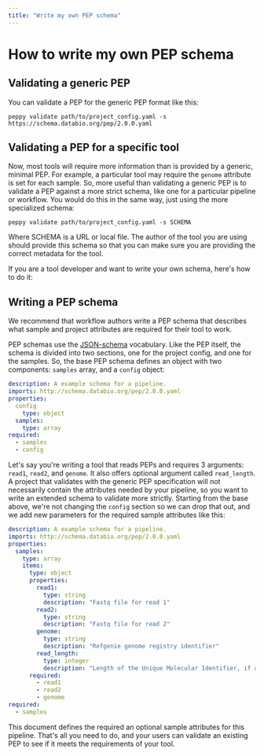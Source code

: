 ```yaml
---
title: "Write my own PEP schema"
---
```


# How to write my own PEP schema

## Validating a generic PEP

You can validate a PEP for the generic PEP format like this:

```console
peppy validate path/to/project_config.yaml -s https://schema.databio.org/pep/2.0.0.yaml
```

## Validating a PEP for a specific tool

Now, most tools will require more information than is provided by a generic, minimal PEP. For example, a particular tool may require the `genome` attribute is set for each sample. So, more useful than validating a generic PEP is to validate a PEP against a more strict schema, like one for a particular pipeline or workflow. You would do this in the same way, just using the more specialized schema:

```console
peppy validate path/to/project_config.yaml -s SCHEMA
```

Where SCHEMA is a URL or local file. The author of the tool you are using should provide this schema so that you can make sure you are providing the correct metadata for the tool.

If you are a tool developer and want to write your own schema, here's how to do it:

## Writing a PEP schema

We recommend that workflow authors write a PEP schema that describes what sample and project attributes are required for their tool to work.

PEP schemas use the [JSON-schema](https://json-schema.org/) vocabulary. Like the PEP itself, the schema is divided into two sections, one for the project config, and one for the samples. So, the base PEP schema defines an object with two components: `samples` array, and a `config` object:

```yaml
description: A example schema for a pipeline.
imports: http://schema.databio.org/pep/2.0.0.yaml
properties:
  config
    type: object
  samples:
    type: array
required:
  - samples
  - config
```

Let's say you're writing a tool that reads PEPs and requires 3 arguments: `read1`, `read2`, and `genome`. It also offers optional argument called `read_length`.  A project that validates with the generic PEP specification will not necessarily contain the attributes needed by your pipeline, so you want to write an extended schema to validate more strictly. Starting from the base above, we're not changing the `config` section so we can drop that out, and we add new parameters for the required sample attributes like this:

```yaml
description: A example schema for a pipeline.
imports: http://schema.databio.org/pep/2.0.0.yaml
properties:
  samples:
    type: array
    items:
      type: object
      properties:
        read1:
          type: string
          description: "Fastq file for read 1"
        read2:
          type: string
          description: "Fastq file for read 2"
        genome:
          type: string
          description: "Refgenie genome registry identifier"          
        read_length:
          type: integer
          description: "Length of the Unique Molecular Identifier, if any"
      required:
        - read1
        - read2
        - genome
required:
  - samples
```

This document defines the required an optional sample attributes for this pipeline. That's all you need to do, and your users can validate an existing PEP to see if it meets the requirements of your tool.
